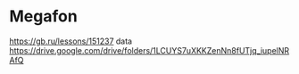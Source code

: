 # Megafon
https://gb.ru/lessons/151237
data https://drive.google.com/drive/folders/1LCUYS7uXKKZenNn8fUTjq_iupelNRAfQ
